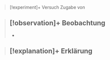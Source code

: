 >[!experiment]+ Versuch
>Zugabe von 

>[!observation]+ Beobachtung
>- 
>- 

>[!explanation]+ Erklärung
>- 


